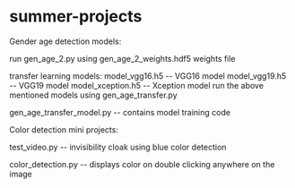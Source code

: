 # summer-projects
Gender age detection models:

run gen_age_2.py using gen_age_2_weights.hdf5 weights file

transfer learning models:
model_vgg16.h5 -- VGG16 model
model_vgg19.h5 -- VGG19 model
model_xception.h5 -- Xception model
run the above mentioned models using gen_age_transfer.py

gen_age_transfer_model.py -- contains model training code


Color detection mini projects:

test_video.py -- invisibility cloak using blue color detection

color_detection.py -- displays color on double clicking anywhere on the image


